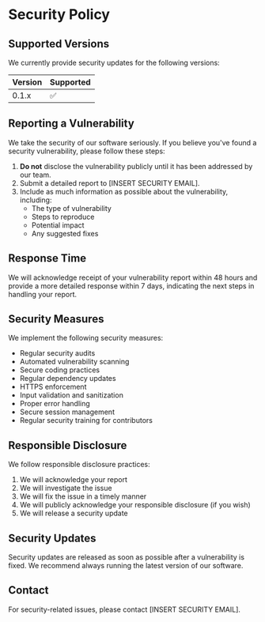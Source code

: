 # Security Policy

## Supported Versions

We currently provide security updates for the following versions:

| Version | Supported          |
| ------- | ------------------ |
| 0.1.x   | :white_check_mark: |

## Reporting a Vulnerability

We take the security of our software seriously. If you believe you've found a security vulnerability, please follow these steps:

1. **Do not** disclose the vulnerability publicly until it has been addressed by our team.
2. Submit a detailed report to [INSERT SECURITY EMAIL].
3. Include as much information as possible about the vulnerability, including:
   - The type of vulnerability
   - Steps to reproduce
   - Potential impact
   - Any suggested fixes

## Response Time

We will acknowledge receipt of your vulnerability report within 48 hours and provide a more detailed response within 7 days, indicating the next steps in handling your report.

## Security Measures

We implement the following security measures:

- Regular security audits
- Automated vulnerability scanning
- Secure coding practices
- Regular dependency updates
- HTTPS enforcement
- Input validation and sanitization
- Proper error handling
- Secure session management
- Regular security training for contributors

## Responsible Disclosure

We follow responsible disclosure practices:

1. We will acknowledge your report
2. We will investigate the issue
3. We will fix the issue in a timely manner
4. We will publicly acknowledge your responsible disclosure (if you wish)
5. We will release a security update

## Security Updates

Security updates are released as soon as possible after a vulnerability is fixed. We recommend always running the latest version of our software.

## Contact

For security-related issues, please contact [INSERT SECURITY EMAIL]. 